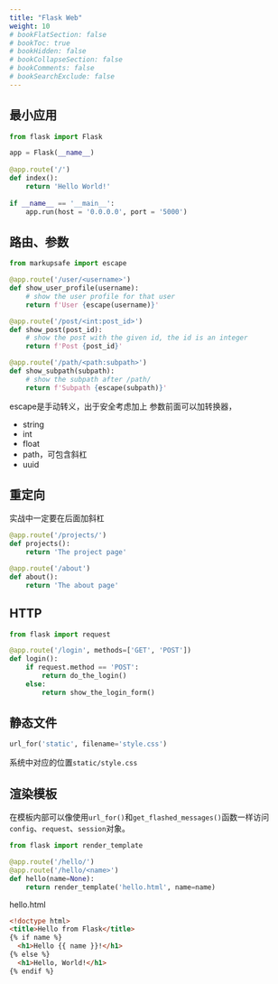 ```yaml
---
title: "Flask Web"
weight: 10
# bookFlatSection: false
# bookToc: true
# bookHidden: false
# bookCollapseSection: false
# bookComments: false
# bookSearchExclude: false
---
```

## 最小应用

```python
from flask import Flask

app = Flask(__name__)
 
@app.route('/')
def index():
    return 'Hello World!'
 
if __name__ == '__main__':
    app.run(host = '0.0.0.0', port = '5000')
```

## 路由、参数

```python
from markupsafe import escape

@app.route('/user/<username>')
def show_user_profile(username):
    # show the user profile for that user
    return f'User {escape(username)}'

@app.route('/post/<int:post_id>')
def show_post(post_id):
    # show the post with the given id, the id is an integer
    return f'Post {post_id}'

@app.route('/path/<path:subpath>')
def show_subpath(subpath):
    # show the subpath after /path/
    return f'Subpath {escape(subpath)}'
```
escape是手动转义，出于安全考虑加上
参数前面可以加转换器，
 - string
 - int
 - float
 - path，可包含斜杠
 - uuid

## 重定向

实战中一定要在后面加斜杠
```python
@app.route('/projects/')
def projects():
    return 'The project page'

@app.route('/about')
def about():
    return 'The about page'
```

## HTTP

```python
from flask import request

@app.route('/login', methods=['GET', 'POST'])
def login():
    if request.method == 'POST':
        return do_the_login()
    else:
        return show_the_login_form()
```

## 静态文件

```python
url_for('static', filename='style.css')
```
系统中对应的位置`static/style.css`

## 渲染模板

在模板内部可以像使用`url_for()`和`get_flashed_messages()`函数一样访问`config`、`request`、`session`对象。

```python
from flask import render_template

@app.route('/hello/')
@app.route('/hello/<name>')
def hello(name=None):
    return render_template('hello.html', name=name)
```

hello.html
```html
<!doctype html>
<title>Hello from Flask</title>
{% if name %}
  <h1>Hello {{ name }}!</h1>
{% else %}
  <h1>Hello, World!</h1>
{% endif %}
```
